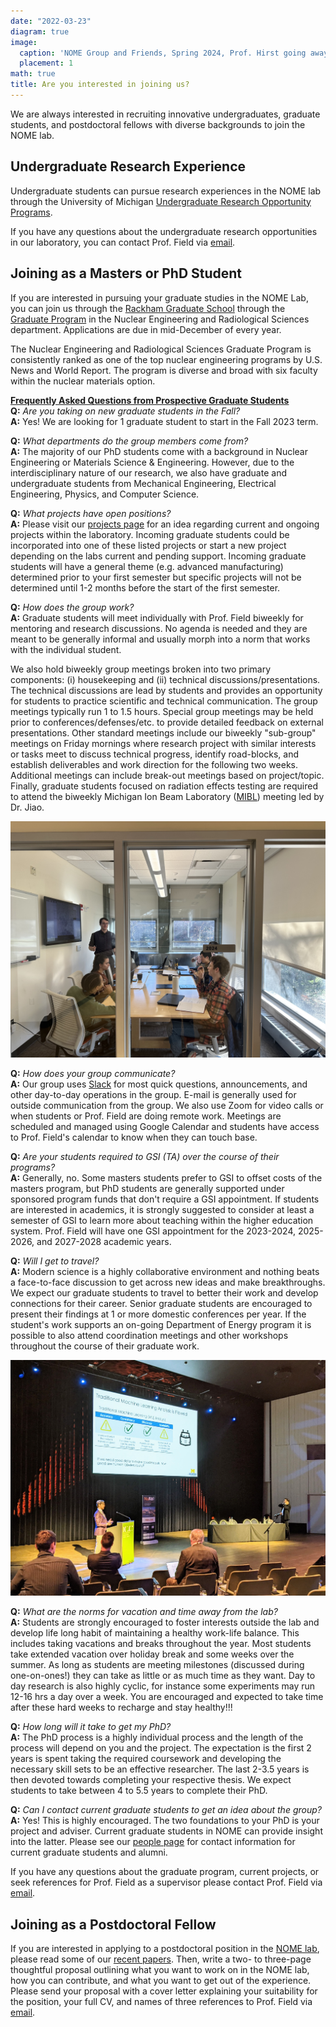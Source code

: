 ```yaml
---
date: "2022-03-23"
diagram: true
image:
  caption: 'NOME Group and Friends, Spring 2024, Prof. Hirst going away party'
  placement: 1
math: true
title: Are you interested in joining us?
---
```



We are always interested in recruiting innovative undergraduates, graduate students, and postdoctoral fellows with diverse backgrounds to join the NOME lab. 

## Undergraduate Research Experience

Undergraduate students can pursue research experiences in the NOME lab through the University of Michigan <a href="https://lsa.umich.edu/urop/" target="_blank">Undergraduate Research Opportunity Programs</a>.

If you have any questions about the undergraduate research opportunities in our laboratory, you can
contact Prof. Field via <a href="../../#contact">email</a>.</p> 

## Joining as a Masters or PhD Student

If you are interested in pursuing your graduate studies in the NOME Lab, you can join us through the <a href="https://rackham.umich.edu/" target="_blank">Rackham Graduate School</a> through the <a href="https://ners.engin.umich.edu/academics/graduate/" target="_blank">Graduate Program</a> in the Nuclear Engineering and Radiological Sciences department. Applications are due in mid-December of every year.

The Nuclear Engineering and Radiological Sciences Graduate Program is consistently ranked as one of the top nuclear engineering programs by U.S. News and World Report. The program is diverse and broad with six faculty within the nuclear materials option.

<strong><u>Frequently Asked Questions from Prospective Graduate Students</strong></u><br>
<strong>Q:</strong> <i>Are you taking on new graduate students in the Fall?</i><br>
<strong>A:</strong> Yes! We are looking for 1 graduate student to start in the Fall 2023 term.

<strong>Q:</strong> <i>What departments do the group members come from?</i><br>
<strong>A:</strong> The majority of our PhD students come with a background in Nuclear Engineering or Materials Science \& Engineering. However, due to the interdisciplinary nature of our research, we also have graduate and undergraduate students from Mechanical Engineering, Electrical Engineering, Physics, and Computer Science.

<strong>Q:</strong> <i>What projects have open positions?</i><br>
<strong>A:</strong> Please visit our <a href="../../#projects/">projects page</a> for an idea regarding current and ongoing projects within the laboratory. Incoming graduate students could be incorporated into one of these listed projects or start a new project depending on the labs current and pending support. Incoming graduate students will have a general theme (e.g. advanced manufacturing) determined prior to your first semester but specific projects will not be determined until 1-2 months before the start of the first semester.

<strong>Q:</strong> <i>How does the group work?</i><br>
<strong>A:</strong> Graduate students will meet individually with Prof. Field biweekly for mentoring and research discussions. No agenda is needed and they are meant to be generally informal and usually morph into a norm that works with the individual student. 

We also hold biweekly group meetings broken into two primary components: (i) housekeeping and (ii) technical discussions/presentations. The technical discussions are lead by students and provides an opportunity for students to practice scientific and technical communication. The group meetings typically run 1 to 1.5 hours. Special group meetings may be held prior to conferences/defenses/etc. to provide detailed feedback on external presentations. Other standard meetings include our biweekly "sub-group" meetings on Friday mornings where research project with similar interests or tasks meet to discuss technical progress, identify road-blocks, and establish deliverables and work direction for the following two weeks. Additional meetings can include break-out meetings based on project/topic. Finally, graduate students focused on radiation effects testing are required to attend the biweekly Michigan Ion Beam Laboratory (<a href="https://mibl.engin.umich.edu/" target="_blank">MIBL</a>) meeting led by Dr. Jiao. 

![Image of sub-group meeting](subgroup.jpg "AI/ML sub-group meeting on a Friday morning, Spring 2024")

<strong>Q:</strong> <i>How does your group communicate?</i><br>
<strong>A:</strong> Our group uses <a href="https://www.slack.com" target="_blank">Slack</a> for most quick questions, announcements, and other day-to-day operations in the group. E-mail is generally used for outside communication from the group. We also use Zoom for video calls or when students or Prof. Field are doing remote work. Meetings are scheduled and managed using Google Calendar and students have access to Prof. Field's calendar to know when they can touch base. 

<strong>Q:</strong> <i>Are your students required to GSI (TA) over the course of their programs?</i><br>
<strong>A:</strong> Generally, no. Some masters students prefer to GSI to offset costs of the masters program, but PhD students are generally supported under sponsored program funds that don't require a GSI appointment. If students are interested in academics, it is strongly suggested to consider at least a semester of GSI to learn more about teaching within the higher education system. Prof. Field will have one GSI appointment for the 2023-2024, 2025-2026, and 2027-2028 academic years. 

<strong>Q:</strong> <i>Will I get to travel?</i><br>
<strong>A:</strong> Modern science is a highly collaborative environment and nothing beats a face-to-face discussion to get across new ideas and make breakthroughs. We expect our graduate students to travel to better their work and develop connections for their career. Senior graduate students are encouraged to present their findings at 1 or more domestic conferences per year. If the student's work supports an on-going Department of Energy program it is possible to also attend coordination meetings and other workshops throughout the course of their graduate work.

![Image of student presenting](confimage.jpg "Matt Lynch presenting his latest research at NuMat 2022 in Belgium")

<strong>Q:</strong> <i>What are the norms for vacation and time away from the lab?</i><br>
<strong>A:</strong> Students are strongly encouraged to foster interests outside the lab and develop life long habit of maintaining a healthy work-life balance. This includes taking vacations and breaks throughout the year. Most students take extended vacation over holiday break and some weeks over the summer. As long as students are meeting milestones (discussed during one-on-ones!) they can take as little or as much time as they want. Day to day research is also highly cyclic, for instance some experiments may run 12-16 hrs a day over a week. You are encouraged and expected to take time after these hard weeks to recharge and stay healthy!!! 

<strong>Q:</strong> <i>How long will it take to get my PhD?</i><br>
<strong>A:</strong> The PhD process is a highly individual process and the length of the process will depend on you and the project. The expectation is the first 2 years is spent taking the required coursework and developing the necessary skill sets to be an effective researcher. The last 2-3.5 years is then devoted towards completing your respective thesis. We expect students to take between 4 to 5.5 years to complete their PhD.

<strong>Q:</strong> <i>Can I contact current graduate students to get an idea about the group?</i><br>
<strong>A:</strong> Yes! This is highly encouraged. The two foundations to your PhD is your project and adviser. Current graduate students in NOME can provide insight into the latter. Please see our <a href="../../#people">people page</a> for contact information for current graduate students and alumni.

If you have any questions about the graduate program, current projects, or seek references for Prof. Field as a supervisor please contact Prof. Field via <a href="../../#contact">email</a>.


## Joining as a Postdoctoral Fellow

If you are interested in applying to a postdoctoral position in the <a href="../../#about">NOME lab</a>, please read some
of our <a href="../../#publications">recent papers</a>. Then, write a two- to three-page thoughtful proposal outlining what you
want to work on in the NOME lab, how you can contribute, and what you want to get out of the experience. Please send your proposal with a cover letter explaining your suitability for the position, your full CV, and names of three references to Prof. Field via <a href="../../#contact">email</a>.</p>

